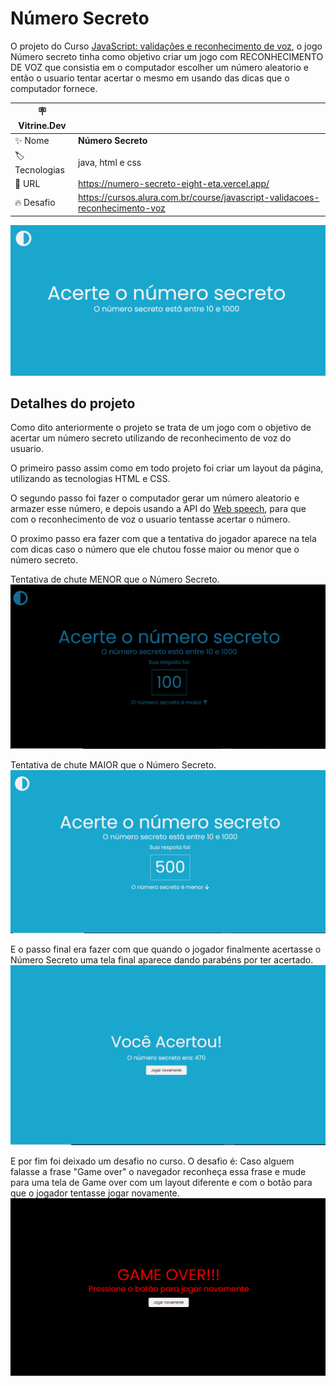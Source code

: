 # Número Secreto

 O projeto do Curso [JavaScript: validações e reconhecimento de voz](https://cursos.alura.com.br/course/javascript-validacoes-reconhecimento-voz), o jogo Número secreto tinha como objetivo criar um jogo com 
 RECONHECIMENTO DE VOZ que consistia em
 o computador escolher um número aleatorio e então o usuario tentar acertar o mesmo em usando das dicas que o 
 computador fornece.

| :placard: Vitrine.Dev |     |
| -------------  | --- |
| :sparkles: Nome        | **Número Secreto**
| :label: Tecnologias | java, html e css
| :rocket: URL         | https://numero-secreto-eight-eta.vercel.app/
| :fire: Desafio     | https://cursos.alura.com.br/course/javascript-validacoes-reconhecimento-voz

<!-- Inserir imagem com a #vitrinedev ao final do link -->
![Resultado do projeto finalizado](imgs/resultado%20final.png#vitrinedev)

## Detalhes do projeto

 Como dito anteriormente o projeto se trata de um jogo com o objetivo de acertar um número secreto utilizando de reconhecimento de voz do usuario. 

 O primeiro passo assim como em todo projeto foi criar um layout da página, utilizando as tecnologias HTML e CSS.

 O segundo passo foi fazer o computador gerar um número aleatorio e armazer esse número, e depois usando a API 
 do [Web speech](https://developer.mozilla.org/en-US/docs/Web/API/Web_Speech_API), para que com o 
 reconhecimento de voz o usuario tentasse acertar o número.

 O proximo passo era fazer com que a tentativa do jogador aparece na tela com dicas caso o número que ele 
 chutou fosse maior ou menor que o número secreto.

 Tentativa de chute MENOR que o Número Secreto.
 ![](imgs/resultado%20menor.png)

 Tentativa de chute MAIOR que o Número Secreto.
 ![](imgs/resultado%20maior.png)

 E o passo final era fazer com que quando o jogador finalmente acertasse o Número Secreto uma tela final 
 aparece dando parabéns por ter acertado.
 ![](imgs/resultado%20correto.png)

 E por fim foi deixado um desafio no curso.
 O desafio é: Caso alguem falasse a frase "Game over" o navegador reconheça essa frase e mude para uma tela de
 Game over com um layout diferente e com o botão para que o jogador tentasse jogar novamente.
 ![](imgs/resultado%20game%20over.png)